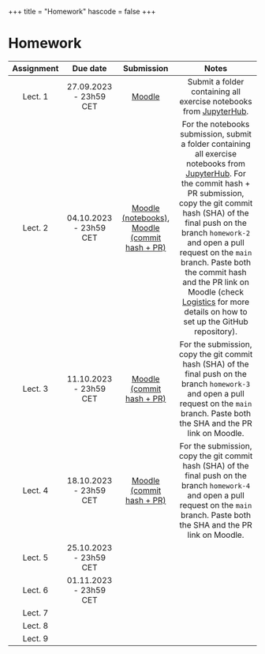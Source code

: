 +++
title = "Homework"
hascode = false
+++

# Homework

|  Assignment  |  Due date              |  Submission                                                             |  Notes  |
| :----------: | :--------------------: | :---------------------------------------------------------------------: | :-----: |
| Lect. 1      | 27.09.2023 - 23h59 CET | [Moodle](https://moodle-app2.let.ethz.ch/mod/assign/view.php?id=951185) | Submit a folder containing all exercise notebooks from [JupyterHub](https://jhub-let-04-20175.let.ethz.ch/hub/home). |
| Lect. 2      | 04.10.2023 - 23h59 CET | [Moodle (notebooks)](https://moodle-app2.let.ethz.ch/mod/assign/view.php?id=956971), [Moodle (commit hash + PR)](https://moodle-app2.let.ethz.ch/mod/assign/view.php?id=956988) | For the notebooks submission, submit a folder containing all exercise notebooks from [JupyterHub](https://jhub-let-04-20175.let.ethz.ch/hub/home). For the commit hash + PR submission, copy the git commit hash (SHA) of the final push on the branch `homework-2` and open a pull request on the `main` branch. Paste both the commit hash and the PR link on Moodle (check [Logistics](/logistics/#submission) for more details on how to set up the GitHub repository).|
| Lect. 3      | 11.10.2023 - 23h59 CET | [Moodle (commit hash + PR)](https://moodle-app2.let.ethz.ch/mod/assign/view.php?id=960769) | For the submission, copy the git commit hash (SHA) of the final push on the branch `homework-3` and open a pull request on the `main` branch. Paste both the SHA and the PR link on Moodle. |
| Lect. 4      | 18.10.2023 - 23h59 CET | [Moodle (commit hash + PR)](https://moodle-app2.let.ethz.ch/mod/assign/view.php?id=963837) | For the submission, copy the git commit hash (SHA) of the final push on the branch `homework-4` and open a pull request on the `main` branch. Paste both the SHA and the PR link on Moodle. |
| Lect. 5      | 25.10.2023 - 23h59 CET |                                                                                            |         |
| Lect. 6      | 01.11.2023 - 23h59 CET |                                                                                            |         |
| Lect. 7      |                        |                                                                                            |         |
| Lect. 8      |                        |                                                                                            |         |
| Lect. 9      |                        |                                                                                            |         |

<!-- | Lect. 1 [exercises 1-3 (4&5)](/lecture1/#exercises_-_lecture_1) | 28.09.2022 - 23h59 CET| [Moodle](https://moodle-app2.let.ethz.ch/course/view.php?id=18084#section-1) | See [here](/software_install/#exercises_and_homework) for additional details | -->